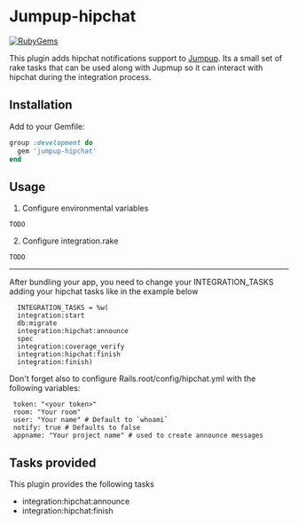 # Jumpup-hipchat

[![RubyGems][gem_version_badge]][ruby_gems]

This plugin adds hipchat notifications support to [Jumpup](https://github.com/Helabs/jumpup).
Its a small set of rake tasks that can be used along with Jupmup so it can
interact with hipchat during the integration process.

## Installation

Add to your Gemfile:

```ruby
group :development do
  gem 'jumpup-hipchat'
end
```

## Usage

1. Configure environmental variables

```
TODO
```

2. Configure integration.rake

```
TODO
```

[gem_version_badge]: https://badge.fury.io/rb/jumpup-hipchat.png
[ruby_gems]: http://rubygems.org/gems/jumpup-hipchat

------------------------

After bundling your app, you need to change your INTEGRATION\_TASKS adding your hipchat tasks like in the example below

      INTEGRATION_TASKS = %w(
      integration:start
      db:migrate
      integration:hipchat:announce
      spec
      integration:coverage_verify
      integration:hipchat:finish
      integration:finish)

Don't forget also to configure Rails.root/config/hipchat.yml with the following variables:

     token: "<your token>"
     room: "Your room"
     user: "Your name" # Default to `whoami`
     notify: true # Defaults to false
     appname: "Your project name" # used to create announce messages

## Tasks provided

This plugin provides the following tasks

  * integration:hipchat:announce
  * integration:hipchat:finish
